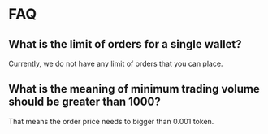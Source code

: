 # FAQ

## What is the limit of orders for a single wallet? 
Currently, we do not have any limit of orders that you can place. 

## What is the meaning of minimum trading volume should be greater than 1000? 
That means the order price needs to bigger than 0.001 token. 